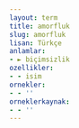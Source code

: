 ```yaml
---
layout: term
title: amorfluk
slug: amorfluk
lisan: Türkçe
anlamlar:
- ► biçimsizlik
ozellikler:
- - isim
ornekler:
- - ''
orneklerkaynak:
- - ''
---
```

